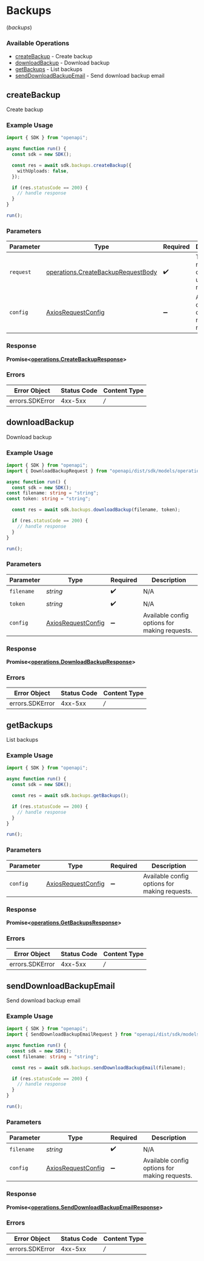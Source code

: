 # Backups
(*backups*)

### Available Operations

* [createBackup](#createbackup) - Create backup
* [downloadBackup](#downloadbackup) - Download backup
* [getBackups](#getbackups) - List backups
* [sendDownloadBackupEmail](#senddownloadbackupemail) - Send download backup email

## createBackup

Create backup

### Example Usage

```typescript
import { SDK } from "openapi";

async function run() {
  const sdk = new SDK();

  const res = await sdk.backups.createBackup({
    withUploads: false,
  });

  if (res.statusCode == 200) {
    // handle response
  }
}

run();
```

### Parameters

| Parameter                                                                                    | Type                                                                                         | Required                                                                                     | Description                                                                                  |
| -------------------------------------------------------------------------------------------- | -------------------------------------------------------------------------------------------- | -------------------------------------------------------------------------------------------- | -------------------------------------------------------------------------------------------- |
| `request`                                                                                    | [operations.CreateBackupRequestBody](../../sdk/models/operations/createbackuprequestbody.md) | :heavy_check_mark:                                                                           | The request object to use for the request.                                                   |
| `config`                                                                                     | [AxiosRequestConfig](https://axios-http.com/docs/req_config)                                 | :heavy_minus_sign:                                                                           | Available config options for making requests.                                                |


### Response

**Promise<[operations.CreateBackupResponse](../../sdk/models/operations/createbackupresponse.md)>**
### Errors

| Error Object    | Status Code     | Content Type    |
| --------------- | --------------- | --------------- |
| errors.SDKError | 4xx-5xx         | */*             |

## downloadBackup

Download backup

### Example Usage

```typescript
import { SDK } from "openapi";
import { DownloadBackupRequest } from "openapi/dist/sdk/models/operations";

async function run() {
  const sdk = new SDK();
const filename: string = "string";
const token: string = "string";

  const res = await sdk.backups.downloadBackup(filename, token);

  if (res.statusCode == 200) {
    // handle response
  }
}

run();
```

### Parameters

| Parameter                                                    | Type                                                         | Required                                                     | Description                                                  |
| ------------------------------------------------------------ | ------------------------------------------------------------ | ------------------------------------------------------------ | ------------------------------------------------------------ |
| `filename`                                                   | *string*                                                     | :heavy_check_mark:                                           | N/A                                                          |
| `token`                                                      | *string*                                                     | :heavy_check_mark:                                           | N/A                                                          |
| `config`                                                     | [AxiosRequestConfig](https://axios-http.com/docs/req_config) | :heavy_minus_sign:                                           | Available config options for making requests.                |


### Response

**Promise<[operations.DownloadBackupResponse](../../sdk/models/operations/downloadbackupresponse.md)>**
### Errors

| Error Object    | Status Code     | Content Type    |
| --------------- | --------------- | --------------- |
| errors.SDKError | 4xx-5xx         | */*             |

## getBackups

List backups

### Example Usage

```typescript
import { SDK } from "openapi";

async function run() {
  const sdk = new SDK();

  const res = await sdk.backups.getBackups();

  if (res.statusCode == 200) {
    // handle response
  }
}

run();
```

### Parameters

| Parameter                                                    | Type                                                         | Required                                                     | Description                                                  |
| ------------------------------------------------------------ | ------------------------------------------------------------ | ------------------------------------------------------------ | ------------------------------------------------------------ |
| `config`                                                     | [AxiosRequestConfig](https://axios-http.com/docs/req_config) | :heavy_minus_sign:                                           | Available config options for making requests.                |


### Response

**Promise<[operations.GetBackupsResponse](../../sdk/models/operations/getbackupsresponse.md)>**
### Errors

| Error Object    | Status Code     | Content Type    |
| --------------- | --------------- | --------------- |
| errors.SDKError | 4xx-5xx         | */*             |

## sendDownloadBackupEmail

Send download backup email

### Example Usage

```typescript
import { SDK } from "openapi";
import { SendDownloadBackupEmailRequest } from "openapi/dist/sdk/models/operations";

async function run() {
  const sdk = new SDK();
const filename: string = "string";

  const res = await sdk.backups.sendDownloadBackupEmail(filename);

  if (res.statusCode == 200) {
    // handle response
  }
}

run();
```

### Parameters

| Parameter                                                    | Type                                                         | Required                                                     | Description                                                  |
| ------------------------------------------------------------ | ------------------------------------------------------------ | ------------------------------------------------------------ | ------------------------------------------------------------ |
| `filename`                                                   | *string*                                                     | :heavy_check_mark:                                           | N/A                                                          |
| `config`                                                     | [AxiosRequestConfig](https://axios-http.com/docs/req_config) | :heavy_minus_sign:                                           | Available config options for making requests.                |


### Response

**Promise<[operations.SendDownloadBackupEmailResponse](../../sdk/models/operations/senddownloadbackupemailresponse.md)>**
### Errors

| Error Object    | Status Code     | Content Type    |
| --------------- | --------------- | --------------- |
| errors.SDKError | 4xx-5xx         | */*             |
